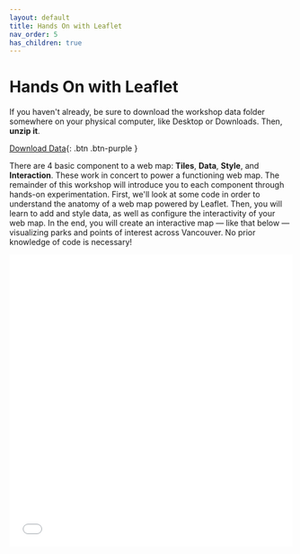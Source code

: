 ```yaml
---
layout: default
title: Hands On with Leaflet
nav_order: 5
has_children: true
---
```

# Hands On with Leaflet

If you haven't already, be sure to download the workshop data folder somewhere on your physical computer, like Desktop or Downloads. Then, **unzip it**. 

[Download Data](../webmapping-workshop.zip){: .btn .btn-purple }

There are 4 basic component to a web map: **Tiles**, **Data**, **Style**, and **Interaction**. These work in concert to power a functioning web map. The remainder of this workshop will introduce you to each component through hands-on experimentation. First, we'll look at some code in order to understand the anatomy of a web map powered by Leaflet. Then, you will learn to add and style data, as well as configure the interactivity of your web map. In the end, you will create an interactive map — like that below — visualizing parks and points of interest across Vancouver. No prior knowledge of code is necessary!

<iframe src="./parks-map.html" style="width:100%; height:520px; border:none;"> </iframe>
